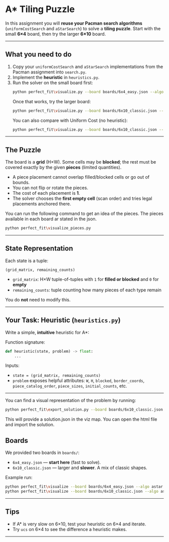 # A* Tiling Puzzle 

In this assignment you will **reuse your Pacman search algorithms** (`uniformCostSearch` and `aStarSearch`) to solve a **tiling puzzle**. Start with the small **6×4** board, then try the larger **6×10** board.

---

## What you need to do

1. Copy your `uniformCostSearch` and `aStarSearch` implementations from the Pacman assignment into `search.py`.
2. Implement the **heuristic** in `heuristics.py`.
3. Run the solver on the small board first:
   ```bash
   python perfect_fit\visualize.py --board boards/6x4_easy.json --algo astar
   ```
   Once that works, try the larger board:
   ```bash
   python perfect_fit\visualize.py --board boards/6x10_classic.json --algo astar
   ```
   You can also compare with Uniform Cost (no heuristic):
   ```bash
   python perfect_fit\visualize.py --board boards/6x10_classic.json --algo ucs
   ```

---

## The Puzzle

The board is a **grid** (H×W). Some cells may be **blocked**; the rest must be covered exactly by the given **pieces** (limited quantities).

- A piece placement cannot overlap filled/blocked cells or go out of bounds.
- You can not flip or rotate the pieces.
- The cost of each placement is **1**.
- The solver chooses the **first empty cell** (scan order) and tries legal placements anchored there.

You can run the following command to get an idea of the pieces. The pieces available in each board ar stated in the json.
```bash
python perfect_fit\visualize_pieces.py 
```

---

## State Representation

Each state is a tuple:

```
(grid_matrix, remaining_counts)
```

- `grid_matrix`: H×W tuple-of-tuples with `1` for **filled or blocked** and `0` for **empty**
- `remaining_counts`: tuple counting how many pieces of each type remain

You do **not** need to modify this.

---

## Your Task: Heuristic (`heuristics.py`)

Write a simple, **intuitive** heuristic for A*:

Function signature:
```python
def heuristic(state, problem) -> float:
    ...
```

Inputs:
- `state = (grid_matrix, remaining_counts)`
- `problem` exposes helpful attributes: `W`, `H`, `blocked`, `border_coords`, `piece_catalog_order`, `piece_sizes`, `initial_counts`, etc.

---

You can find a visual representation of the problem by running:

```bash
python perfect_fit\export_solution.py --board boards/6x10_classic.json    
```
This will provide a solution.json in the viz map. You can open the html file and import the solution.

## Boards

We provided two boards in `boards/`:

- `6x4_easy.json` — **start here** (fast to solve).
- `6x10_classic.json` — larger and **slower**. A mix of classic shapes.

Example run:
```bash
python perfect_fit\visualize --board boards/6x4_easy.json --algo astar
python perfect_fit\visualize --board boards/6x10_classic.json --algo astar
```

---

## Tips

- If A* is very slow on 6×10, test your heuristic on 6×4 and iterate.
- Try `ucs` on 6×4 to see the difference a heuristic makes.

---

